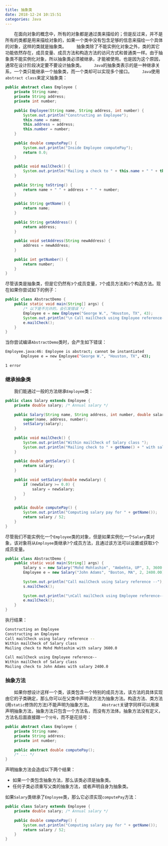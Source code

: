 ```yaml
---
title: 抽象类
date: 2018-12-24 10:15:51
categories: Java
---
```

&emsp;&emsp;在面向对象的概念中，所有的对象都是通过类来描绘的；但是反过来，并不是所有的类都是用来描绘对象的，如果一个类中没有包含足够的信息来描绘一个具体的对象，这样的类就是抽象类。
&emsp;&emsp;抽象类除了不能实例化对象之外，类的其它功能依然存在，成员变量、成员方法和构造方法的访问方式和普通类一样。由于抽象类不能实例化对象，所以抽象类必须被继承，才能被使用。也是因为这个原因，通常在设计阶段决定要不要设计抽象类。
&emsp;&emsp;`Java`的抽象类表示的是一种继承关系，一个类只能继承一个抽象类，而一个类却可以实现多个接口。
&emsp;&emsp;`Java`使用`abstract class`来定义抽象类：

``` java
public abstract class Employee {
    private String name;
    private String address;
    private int number;
​
    public Employee(String name, String address, int number) {
        System.out.println("Constructing an Employee");
        this.name = name;
        this.address = address;
        this.number = number;
    }
​
    public double computePay() {
        System.out.println("Inside Employee computePay");
        return 0.0;
    }
​
    public void mailCheck() {
        System.out.println("Mailing a check to " + this.name + " " + this.address);
    }
​
    public String toString() {
        return name + " " + address + " " + number;
    }
​
    public String getName() {
        return name;
    }
​
    public String getAddress() {
        return address;
    }
​
    public void setAddress(String newAddress) {
        address = newAddress;
    }
​
    public int getNumber() {
        return number;
    }
}
```

尽管该类是抽象类，但是它仍然有`3`个成员变量，`7`个成员方法和`1`个构造方法。现在如果你尝试如下的例子：

``` java
public class AbstractDemo {
    public static void main(String[] args) {
        /* 以下是不允许的，会引发错误 */
        Employee e = new Employee("George W.", "Houston, TX", 43);
        System.out.println("\n Call mailCheck using Employee reference--");
        e.mailCheck();
    }
}
```

当你尝试编译`AbstractDemo`类时，会产生如下错误：

``` bash
Employee.java:46: Employee is abstract; cannot be instantiated
       Employee e = new Employee("George W.", "Houston, TX", 43);
                        ^
1 error
```

### 继承抽象类

&emsp;&emsp;我们能通过一般的方法继承`Employee`类：

``` java
public class Salary extends Employee {
    private double salary; /* Annual salary */
​
    public Salary(String name, String address, int number, double salary) {
        super(name, address, number);
        setSalary(salary);
    }
​
    public void mailCheck() {
        System.out.println("Within mailCheck of Salary class ");
        System.out.println("Mailing check to " + getName() + " with salary " + salary);
    }
​
    public double getSalary() {
        return salary;
    }
​
    public void setSalary(double newSalary) {
        if (newSalary >= 0.0) {
            salary = newSalary;
        }
    }
​
    public double computePay() {
        System.out.println("Computing salary pay for " + getName());
        return salary / 52;
    }
}
```

尽管我们不能实例化一个`Employee`类的对象，但是如果实例化一个`Salary`类对象，该对象将从`Employee`类继承`7`个成员方法，且通过该方法可以设置或获取`3`个成员变量。

``` java
public class AbstractDemo {
    public static void main(String[] args) {
        Salary s = new Salary("Mohd Mohtashim", "Ambehta, UP", 3, 3600.00);
        Employee e = new Salary("John Adams", "Boston, MA", 2, 2400.00);
​
        System.out.println("Call mailCheck using Salary reference --");
        s.mailCheck();
​
        System.out.println("\nCall mailCheck using Employee reference--");
        e.mailCheck();
    }
}
```

执行结果：

``` bash
Constructing an Employee
Constructing an Employee
Call mailCheck using Salary reference --
Within mailCheck of Salary class
Mailing check to Mohd Mohtashim with salary 3600.0
​
Call mailCheck using Employee reference--
Within mailCheck of Salary class
Mailing check to John Adams with salary 2400.0
```

### 抽象方法

&emsp;&emsp;如果你想设计这样一个类，该类包含一个特别的成员方法，该方法的具体实现由它的子类确定，那么你可以在父类中声明该方法为抽象方法。构造方法、类方法(用`static`修饰的方法)不能声明为抽象方法。
&emsp;&emsp;`Abstract`关键字同样可以用来声明抽象方法，抽象方法只包含一个方法名，而没有方法体。抽象方法没有定义，方法名后面直接跟一个`分号`，而不是花括号：

``` java
public abstract class Employee {
    private String name;
    private String address;
    private int number;
​
    public abstract double computePay();
    /* ... */
}
```

声明抽象方法会造成以下两个结果：

- 如果一个类包含抽象方法，那么该类必须是抽象类。
- 任何子类必须重写父类的抽象方法，或者声明自身为抽象类。

如果`Salary`类继承了`Employee`类，那么它必须实现`computePay`方法：

``` java
public class Salary extends Employee {
    private double salary; /* Annual salary */
​
    public double computePay() {
        System.out.println("Computing salary pay for " + getName());
        return salary / 52;
    }
}
```